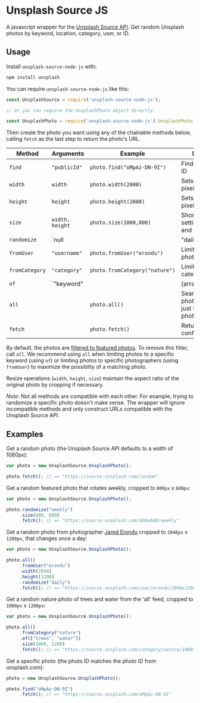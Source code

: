 # Unsplash Source JS

A javascript wrapper for the [Unsplash Source API](https://source.unsplash.com/). Get random Unsplash photos by keyword, location, category, user, or ID.

## Usage

Install `unsplash-source-node-js` with:

```bash
npm install unsplash
```

You can require `unsplash-source-node-js` like this:

```javascript
const UnsplashSource = require('unsplash-source-node-js');

// Or you can require the UnsplashPhoto object directly:

const UnsplashPhoto = require('unsplash-source-node-js').UnsplashPhoto;
```

Then create the photo you want using any of the chainable methods below, calling `fetch` as the last step to return the photo's URL.

Method | Arguments | Example | Description
-------|-----------|---------|------------
`find`|`"publicId"`|`photo.find("oMpAz-DN-9I")`|Finds a photo by its ID
`width`|`width`|`photo.width(2000)`|Sets the width in pixels
`height`|`height`|`photo.height(2000)`|Sets the height in pixels
`size`|`width, height`|`photo.size(1080,800)`|Shorthand for setting the width and height in pixels
`randomize`|`null || "daily" || "weekly"`|`photo.randomize("weekly")`|Sets the randomization interval
`fromUser`|`"username"`|`photo.fromUser("erondu")`|Limits to a specific photographer
`fromCategory`|`"category"`|`photo.fromCategory("nature")`|Limits to a specific category
`of`|`"keyword" || [arrayOfKeywords]`|`photo.of("dog")`|Limits to tags or locations matching the keywords
`all`||`photo.all()`|Searches for all photos, instead of just featured photos
`fetch`||`photo.fetch()`|Returns the configured URL.

By default, the photos are [filtered to featured photos](https://unsplash.com/documentation#get-a-random-photo). To remove this filter, call `all`. We recommend using `all` when limiting photos to a specific keyword (using `of`) or limiting photos to specific photographers (using `fromUser`) to maximize the possiblity of a matching photo.

Resize operations (`width`, `height`, `size`) maintain the aspect ratio of the original photo by cropping if necessary.

*Note*: Not all methods are compatible with each other. For example, trying to randomize a specific photo doesn't make sense. The wrapper will ignore incompatible methods and only construct URLs compatible with the Unsplash Source API.

## Examples

Get a random photo (the Unsplash Source API defaults to a width of 1080px):

```js
var photo = new UnsplashSource.UnsplashPhoto();

photo.fetch(); // => "https://source.unsplash.com/random"
```

Get a random featured photo that rotates weekly, cropped to `800px` x `600px`:

```js
var photo = new UnsplashSource.UnsplashPhoto();

photo.randomize("weekly")
     .size(800, 600)
     .fetch(); // => "https://source.unsplash.com/800x600/weekly"
```

Get a random photo from photographer [Jared Erondu](https://unsplash.com/erondu) cropped to `2048px` x `1200px`, that changes once a day:

```js
var photo = new UnsplashSource.UnsplashPhoto();

photo.all()
     .fromUser("erondu")
     .width(2048)
     .height(1200)
     .randomize("daily")
     .fetch(); // => "https://source.unsplash.com/user/erondu/2048x1200/daily"
```

Get a random nature photo of trees and water from the 'all' feed, cropped to `1000px` x `1200px`:

```js
var photo = new UnsplashSource.UnsplashPhoto();

photo.all()
     .fromCategory("nature")
     .of(["trees", "water"])
     .size(1000, 1200)
     .fetch(); // => "https://source.unsplash.com/category/nature/1000x1200?trees,water"
```

Get a specific photo (the photo ID matches the photo ID from unsplash.com):

```js
photo = new UnsplashSource.UnsplashPhoto();

photo.find("oMpAz-DN-9I")
     .fetch(); // => "https://source.unsplash.com/oMpAz-DN-9I"
```

